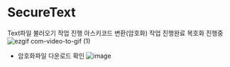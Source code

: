 # SecureText
Text파일 불러오기 작업 진행
아스키코드 변환(암호화) 작업 진행완료 복호화 진행중
![ezgif com-video-to-gif (1)](https://github.com/jitaeyu/SecureText/assets/84373336/f7282793-0a2e-4385-8a07-97101f41e3d5)
* 암호화파일 다운로드 확인
![image](https://github.com/jitaeyu/Event/assets/84373336/10be1d83-68e4-4770-b271-a90d0b721e94)
